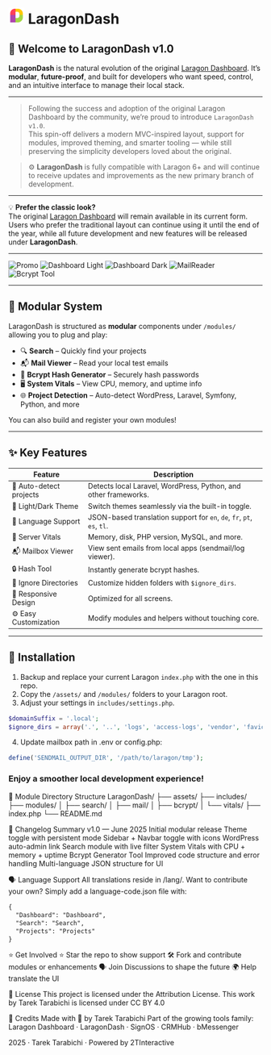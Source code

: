 # ![LaragonDash Logo](assets/favicon/favicon-32x32.png) LaragonDash

## 🚀 Welcome to LaragonDash v1.0


**LaragonDash** is the natural evolution of the original [Laragon Dashboard](https://github.com/LebToki/Laragon-Dashboard). It’s **modular**, **future-proof**, and built for developers who want speed, control, and an intuitive interface to manage their local stack.

---

> Following the success and adoption of the original Laragon Dashboard by the community, we’re proud to introduce `LaragonDash v1.0`.  
> This spin-off delivers a modern MVC-inspired layout, support for modules, improved theming, and smarter tooling — while still preserving the simplicity developers loved about the original.

> ⚙️ **LaragonDash** is fully compatible with Laragon 6+ and will continue to receive updates and improvements as the new primary branch of development.

---

💡 **Prefer the classic look?**  
The original [Laragon Dashboard](https://github.com/LebToki/Laragon-Dashboard) will remain available in its current form.  
Users who prefer the traditional layout can continue using it until the end of the year, while all future development and new features will be released under **LaragonDash**.

---

![Promo](assets/images/screenshots/LaragonDash.jpg)
![Dashboard Light](assets/images/screenshots/LaragonDash-Screenshot-Dashboard-Light.png)
![Dashboard Dark](assets/images/screenshots/LaragonDash-Screenshot-Dashboard-Dark.png)
![MailReader](assets/images/screenshots/LaragonDash-Screenshot-MailReader-Light.png)
![Bcrypt Tool](assets/images/screenshots//LaragonDash-Screenshot-Bcrypt-Dark.png)

---

## 🧩 Modular System
LaragonDash is structured as **modular** components under `/modules/` allowing you to plug and play:

- 🔍 **Search** – Quickly find your projects
- 📬 **Mail Viewer** – Read your local test emails
- 🧮 **Bcrypt Hash Generator** – Securely hash passwords
- 🖥 **System Vitals** – View CPU, memory, and uptime info
- 🌐 **Project Detection** – Auto-detect WordPress, Laravel, Symfony, Python, and more

You can also build and register your own modules!

---

## ✨ Key Features

| Feature | Description |
|--------|-------------|
| 🔗 Auto-detect projects | Detects local Laravel, WordPress, Python, and other frameworks. |
| 🌙 Light/Dark Theme | Switch themes seamlessly via the built-in toggle. |
| 💬 Language Support | JSON-based translation support for `en`, `de`, `fr`, `pt`, `es`, `tl`. |
| 🧠 Server Vitals | Memory, disk, PHP version, MySQL, and more. |
| 📬 Mailbox Viewer | View sent emails from local apps (sendmail/log viewer). |
| 🔒 Hash Tool | Instantly generate bcrypt hashes. |
| 📁 Ignore Directories | Customize hidden folders with `$ignore_dirs`. |
| 📱 Responsive Design | Optimized for all screens. |
| ⚙️ Easy Customization | Modify modules and helpers without touching core. |

---

## 🚀 Installation

1. Backup and replace your current Laragon `index.php` with the one in this repo.
2. Copy the `/assets/` and `/modules/` folders to your Laragon root.
3. Adjust your settings in `includes/settings.php`.

```php
$domainSuffix = '.local';
$ignore_dirs = array('.', '..', 'logs', 'access-logs', 'vendor', 'favicon_io', 'assets');
```

4. Update mailbox path in .env or config.php:

```php
define('SENDMAIL_OUTPUT_DIR', '/path/to/laragon/tmp');
```

### Enjoy a smoother local development experience!

📂 Module Directory Structure
LaragonDash/
├── assets/
├── includes/
├── modules/
│   ├── search/
│   ├── mail/
│   ├── bcrypt/
│   └── vitals/
├── index.php
└── README.md

📆 Changelog Summary
v1.0 — June 2025
Initial modular release
Theme toggle with persistent mode
Sidebar + Navbar toggle with icons
WordPress auto-admin link
Search module with live filter
System Vitals with CPU + memory + uptime
Bcrypt Generator Tool
Improved code structure and error handling
Multi-language JSON structure for UI

🗣 Language Support
All translations reside in /lang/. Want to contribute your own? Simply add a language-code.json file with:

```
{
  "Dashboard": "Dashboard",
  "Search": "Search",
  "Projects": "Projects"
}
```

⭐ Get Involved
 ⭐ Star the repo to show support
 🛠 Fork and contribute modules or enhancements
 🗣 Join Discussions to shape the future
 🌍 Help translate the UI

📜 License
This project is licensed under the Attribution License.
This work by Tarek Tarabichi is licensed under
CC BY 4.0



💙 Credits
Made with 💙 by Tarek Tarabichi
Part of the growing tools family: Laragon Dashboard · LaragonDash · SignOS · CRMHub · bMessenger

2025 · Tarek Tarabichi · Powered by 2TInteractive
